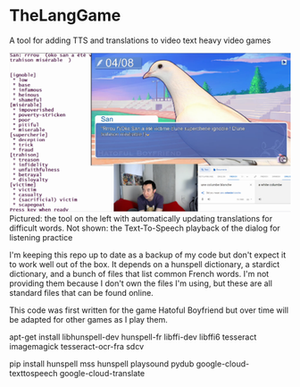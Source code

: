 # TheLangGame
A tool for adding TTS and translations to video text heavy video games

![View of the tool in action](thelanggame.png)
Pictured: the tool on the left with automatically updating translations for difficult words. Not shown: the Text-To-Speech playback of the dialog for listening practice


I'm keeping this repo up to date as a backup of my code but don't expect it to work well out of the box. It depends on a hunspell dictionary, a stardict dictionary, and a bunch of files that list common French words. I'm not providing them because I don't own the files I'm using, but these are all standard files that can be found online.

This code was first written for the game Hatoful Boyfriend but over time will be adapted for other games as I play them.

apt-get install libhunspell-dev hunspell-fr  libffi-dev libffi6 tesseract imagemagick tesseract-ocr-fra sdcv

pip install hunspell mss hunspell playsound pydub google-cloud-texttospeech google-cloud-translate 
